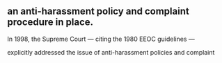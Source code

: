 ## an anti-harassment policy and complaint procedure in place.

In 1998, the Supreme Court — citing the 1980 EEOC guidelines —

explicitly addressed the issue of anti-harassment policies and complaint